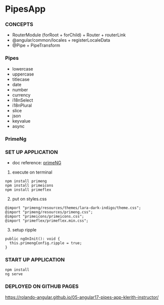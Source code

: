 # PipesApp

### CONCEPTS
* RouterModule (forRoot + forChild) + Router + routerLink
* @angular/common/locales + registerLocaleData
* @Pipe + PipeTransform

### Pipes
* lowercase
* uppercase
* titlecase
* date
* number
* currency
* i18nSelect
* i18nPlural
* slice
* json
* keyvalue
* async

### PrimeNg
### SET UP APPLICATION
*  doc reference:
[primeNG](https://v17.primeng.org/configuration)
1. execute on terminal
```
npm install primeng
npm install primeicons
npm install primeflex
```
2. put on styles.css
```
@import "primeng/resources/themes/lara-dark-indigo/theme.css";
@import "primeng/resources/primeng.css";
@import "primeicons/primeicons.css";
@import "primeflex/primeflex.min.css";
```
3. setup ripple
```
public ngOnInit(): void {
  this.primengConfig.ripple = true;
}
```

### START UP APPLICATION
```
npm install
ng serve
```

### DEPLOYED ON GITHUB PAGES
https://rolando-angular.github.io/05-angular17-pipes-app-klerith-instructor/
